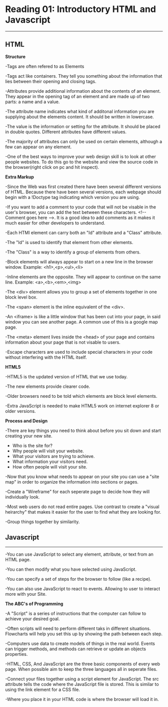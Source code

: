 # Reading 01: Introductory HTML and Javascript  

---

## HTML  

**Structure**  

-Tags are often refered to as Elements  

-Tags act like containers. They tell you something about the information that lies between their opening and closing tags.  

-Attributes provide additional information about the contents of an element. They appear in the opening tag of an element and are made up of two parts: a name and a value.  

-The attribute name indicates what kind of additonal information you are supplying about the elements content. It should be written in lowercase.  

-The value is the information or setting for the attribute. It should be placed in double quotes. Different attributes have different values.  

-The majority of attributes can only be used on certain elements, although a few can appear on any element.  

-One of the best ways to improve your web design skill is to look at other people websites. To do this go to the website and view the source code in the browser(right click on pc and hit inspect).  

**Extra Markup**  

-Since the Web was first created there have been several different versions of HTML. Because there have been several versions, each webpage should begin with a !Doctype tag indicating which version you are using.  

-If you want to add a comment to your code that will not be visable in the user's browser, you can add the text between these characters. \<!-- Comment goes here -->. It is a good idea to add comments as it makes it much easier for other developers to understand.  

-Each HTMl element can carry both an "Id" attribute and a "Class" attribute.  

-The "Id" is used to identify that element from other elements.

-The "Class" is a way to identify a group of elements from others.  

-Block elements will always appear to start on a new line in the browser window. Example: \<h1>,\<p>,\<ul>,\<li>
  
-Inline elements are the opposite. They will appear to continue on the same line. Example: \<a>,\<b>,\<em>,\<img>  

-The \<div> element allows you to group a set of elements together in one block level box.  

-The \<span> element is the inline equivalent of the \<div>.  

-An \<iframe> is like a little window that has been cut into your page, in said window you can see another page. A common use of this is a google map page.  

-The \<meta> element lives inside the \<head> of your page and contains information about your page that is not visable to users.  

-Escape characters are used to include special characters in your code without interfering with the HTML itself.  

**HTML5**  

-HTML5 is the updated version of HTML that we use today.  

-The new elements provide clearer code.  

-Older browsers need to be told which elements are block level elements.  

-Extra JavaScript is needed to make HTML5 work on internet explorer 8 or older versions.  

**Process and Design**  

-There are key things you need to think about before you sit down and start creating your new site.  
- Who is the site for?  
- Why people will visit your website.  
- What your visitors are trying to achieve.  
- What information your visitors need.  
- How often people will visit your site.  

-Now that you know what needs to appear on your site you can use a "site map" in order to organize the information into sections or pages.  

-Create a "Wireframe" for each seperate page to decide how they will individually look.  

-Most web users do not read entire pages. Use contrast to create a "visual heirarchy" that makes it easier for the user to find what they are looking for.  

-Group things together by similarity.  

## Javascript  

---

-You can use JavaScript to select any element, attribute, or text from an HTML page.  

-You can then modify what you have selected using JavaScript.  

-You can specify a set of steps for the browser to follow (like a recipe).  

-You can also use JavaScript to react to events. Allowing to user to interact more with your Site.  

**The ABC's of Programming**  

-A "Script" is a series of instructions that the computer can follow to achieve your desired goal.  

-Often scripts will need to perform different taks in different situations. Flowcharts will help you set this up by showing the path between each step.  

-Computers use data to create models of things in the real world. Events can trigger methods, and methods can retrieve or update an objects properties.  

-HTML, CSS, And JavaScript are the three basic components of every web page. When possible aim to keep the three languages all in seperate files.  

-Connect your files together using a script element for JavaScript. The src attribute tells the code where the JavaScript file is stored. This is similar to using the link element for a CSS file.  

-Where you place it in your HTML code is where the browser will load it in.  
